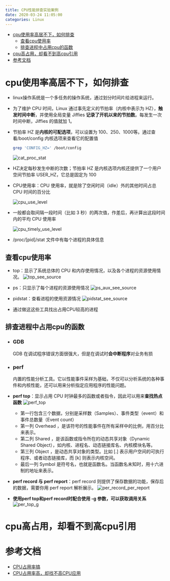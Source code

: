```yaml
---
title: CPU性能排查实验案例
date: 2020-03-24 11:05:00
categories: Linux
---
```

<!-- TOC START min:1 max:3 link:true asterisk:false update:true -->
- [cpu使用率高居不下，如何排查](#cpu使用率高居不下如何排查)
  - [查看cpu使用率](#查看cpu使用率)
  - [排查进程中占用cpu的函数](#排查进程中占用cpu的函数)
- [cpu高占用，却看不到高cpu引用](#cpu高占用却看不到高cpu引用)
- [参考文档](#参考文档)
<!-- TOC END -->
<!--more-->

# cpu使用率高居不下，如何排查
- linux操作系统是一个多任务的操作系统，通过划分时间片给进程来运行。

- 为了维护 CPU 时间，Linux 通过事先定义的节拍率（内核中表示为 HZ），**触发时间中断**，并使用全局变量 Jiffies **记录了开机以来的节拍数**。每发生一次时间中断，Jiffies 的值就加 1。

- 节拍率 HZ 是**内核的可配选项**，可以设置为 100、250、1000等。通过查看/boot/config 内核选项来查看它的配置值
    ```sh
    grep 'CONFIG_HZ=' /boot/config
    ```

    ![cat_proc_stat](http://study.jeffqi.cn/linux/cat_proc_stat.jpg)

- HZ决定每秒发生中断的次数；节拍率 HZ 是内核选项内核还提供了一个用户空间节拍率 USER_HZ，它总是固定为 100

- CPU使用率：CPU 使用率，就是除了空闲时间（idle）外的其他时间占总 CPU 时间的百分比

    ![cpu_use_level](http://study.jeffqi.cn/linux/cpu_use_level.png)

- 一般都会取间隔一段时间（比如 3 秒）的两次值，作差后，再计算出这段时间内的平均 CPU 使用率

    ![cpu_timely_use_level](http://study.jeffqi.cn/linux/cpu_timely_use_level.png)

- /proc/[pid]/stat 文件中有每个进程的具体信息

## 查看cpu使用率
- top：显示了系统总体的 CPU 和内存使用情况，以及各个进程的资源使用情况。
    ![top_see_source](http://study.jeffqi.cn/linux/top_see_source.jpg)

- ps：只显示了每个进程的资源使用情况
    ![ps_aux_see_source](http://study.jeffqi.cn/linux/ps_aux_see_source.jpg)

- pidstat：查看进程的使用资源情况
    ![pidstat_see_source](http://study.jeffqi.cn/linux/pidstat_see_source.jpg)

- 通过做这这些工具找出占用CPU较高的进程

## 排查进程中占用cpu的函数
- ### GDB
    GDB 在调试程序错误方面很强大，但是在调试时**会中断程序**对业务有损

- ### **perf**
    内置的性能分析工具。它以性能事件采样为基础，不仅可以分析系统的各种事件和内核性能，还可以用来分析指定应用程序的性能问题。
-   **perf top**：显示占用 CPU 时钟最多的函数或者指令，因此可以用来**查找热点函数**
    ![perf_top](http://study.jeffqi.cn/linux/perf_top.jpg)

    - 第一行包含三个数据，分别是采样数（Samples）、事件类型（event）和事件总数量（Event count）
    - 第一列 Overhead ，是该符号的性能事件在所有采样中的比例，用百分比来表示。
    - 第二列 Shared ，是该函数或指令所在的动态共享对象（Dynamic Shared Object），如内核、进程名、动态链接库名、内核模块名等。
    - 第三列 Object ，是动态共享对象的类型。比如 [.] 表示用户空间的可执行程序、或者动态链接库，而 [k] 则表示内核空间。
    - 最后一列 Symbol 是符号名，也就是函数名。当函数名未知时，用十六进制的地址来表示。
-   **perf record 与 perf report**：perf record 则提供了保存数据的功能，保存后的数据，需要你用 perf report 解析展示。
    ![per_record_per_report](http://study.jeffqi.cn/linux/perf_record_perf_report.jpg)

- **使用perf top和perf record时配合使用 -g 参数，可以获取调用关系**
    ![per_top_g](http://study.jeffqi.cn/linux/per_top_g.jpg)

# cpu高占用，却看不到高cpu引用


# 参考文档
- [CPU占用率搞](https://time.geekbang.org/column/article/70476)
- [CPU占用率高，却找不高CPU应用](https://time.geekbang.org/column/article/70822)
